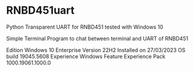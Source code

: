 # RNBD451uart
Python Transparent UART for RNBD451 tested with Windows 10

Simple Terminal Program to chat between terminal and UART of RNBD451

Edition	Windows 10 Enterprise
Version	22H2
Installed on	‎27/‎03/‎2023
OS build	19045.5608
Experience	Windows Feature Experience Pack 1000.19061.1000.0 
